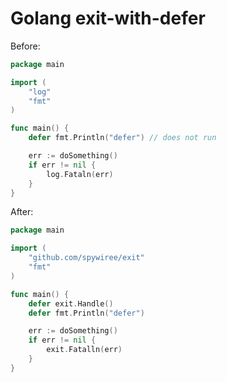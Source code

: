 # Golang exit-with-defer

Before:

```go
package main

import (
	"log"
	"fmt"
)

func main() {
	defer fmt.Println("defer") // does not run

	err := doSomething()
	if err != nil {
		log.Fataln(err)
	}
}
```

After:

```go
package main

import (
	"github.com/spywiree/exit"
	"fmt"
)

func main() {
	defer exit.Handle()
	defer fmt.Println("defer")

	err := doSomething()
	if err != nil {
		exit.Fatalln(err)
	}
}
```
